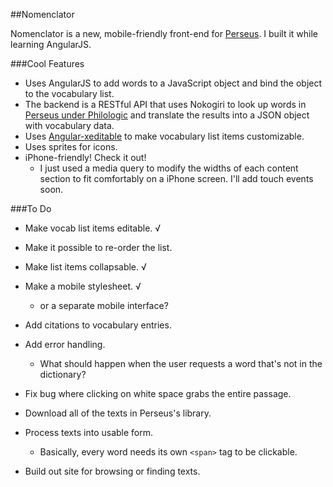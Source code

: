 ##Nomenclator

Nomenclator is a new, mobile-friendly front-end for [Perseus](http://www.perseus.tufts.edu/hopper/). I built it while learning AngularJS.

###Cool Features
- Uses AngularJS to add words to a JavaScript object and bind the object to the vocabulary list.
- The backend is a RESTful API that uses Nokogiri to look up words in [Perseus under Philologic](http://perseus.uchicago.edu/) and translate the results into a JSON object with vocabulary data.
- Uses [Angular-xeditable](http://vitalets.github.io/angular-xeditable/) to make vocabulary list items customizable.
- Uses sprites for icons.
- iPhone-friendly! Check it out!
	- I just used a media query to modify the widths of each content section to fit comfortably on a iPhone screen. I'll add touch events soon.

###To Do
- Make vocab list items editable. √
- Make it possible to re-order the list.
- Make list items collapsable. √
- Make a mobile stylesheet. √
	- or a separate mobile interface?
- Add citations to vocabulary entries.
	
- Add error handling.
	- What should happen when the user requests a word that's not in the dictionary?
- Fix bug where clicking on white space grabs the entire passage.

- Download all of the texts in Perseus's library.
- Process texts into usable form.
	- Basically, every word needs its own `<span>` tag to be clickable.
- Build out site for browsing or finding texts.